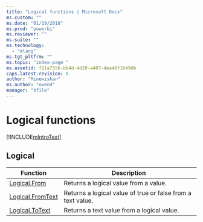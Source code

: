 ```yaml
---
title: "Logical functions | Microsoft Docs"
ms.custom: ""
ms.date: "01/19/2018"
ms.prod: "powerbi"
ms.reviewer: ""
ms.suite: ""
ms.technology: 
  - "mlang"
ms.tgt_pltfrm: ""
ms.topic: "index-page "
ms.assetid: f21a7556-bb4d-4d20-a407-4ea46f1649db
caps.latest.revision: 6
author: "Minewiskan"
ms.author: "owend"
manager: "kfile"
---
```

# Logical functions
[!INCLUDE[mIntroText](../includes/mintrotext-md.md)]  
  
## <a name="__toc360788924"></a>Logical  
  
|Function|Description|  
|------------|---------------|  
|[Logical.From](logical-from.md)|Returns a logical value from a value.|  
|[Logical.FromText](logical-fromtext.md)|Returns a logical value of true or false from a text value.|  
|[Logical.ToText](logical-totext.md)|Returns a text value from a logical value.|  
  
